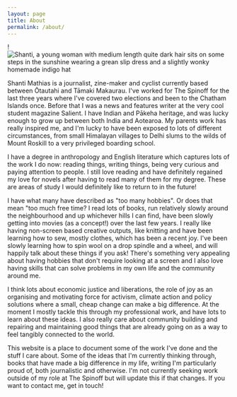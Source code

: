 ```yaml
---
layout: page
title: About
permalink: /about/
---
```


!![Shanti, a young woman with medium length quite dark hair sits on some steps in the sunshine wearing a grean slip dress and a slightly wonky homemade indigo hat](/docs/assets/PXL_20240110_223400989.jpg)

Shanti Mathias is a journalist, zine-maker and cyclist currently based between Ōtautahi and Tāmaki Makaurau. I've worked for The Spinoff for the last three years
where I've covered two elections and been to the Chatham Islands once. Before that I was a news and features writer at the very cool student magazine Salient. 
I have Indian and Pākeha heritage, and was lucky enough to grow up between both India and Aotearoa. My parents work has really inspired me, and I'm lucky to
have been exposed to lots of different circumstances, from small Himalayan villages to Delhi slums to the wilds of Mount Roskill to a very privileged boarding 
school. 

I have a degree in anthropology and English literature which captures lots of the work I do now: reading things, writing things, being very curious and paying 
attention to people. I still love reading and have definitely regained my love for novels after having to read many of them for my degree. These are areas of study 
I would definitely like to return to in the future!  

I have what many have described as "too many hobbies". Or does that mean "too much free time? I read lots of books, run relatively slowly around the neighbourhood and up
whichever hills I can find, have been slowly getting into movies (as a concept!) over the last few years. I really like having non-screen based creative outputs, like 
knitting and have been learning how to sew, mostly clothes, which has been a recent joy. I've been slowly learning how to spin wool on a drop spindle and a wheel, and will 
happily talk about these things if you ask! There's something very appealing about having hobbies that don't require looking at a screen and I also love having skills that 
can solve problems in my own life and the community around me. 

I think lots about economic justice and liberations, the role of joy as an organising and motivating force for activism, climate action and policy solutions where a small, 
cheap change can make a big difference. At the moment I mostly tackle this through my professional work, and have lots to learn about these ideas. I also really care about
community building and repairing and maintaining good things that are already going on as a way to feel tangibly connected to the world. 

This website is a place to document some of the work I've done and the stuff I care about. Some of the ideas that I'm currently thinking through, books that have made a big
difference in my life, writing I'm particularly proud of, both journalistic and otherwise. I'm not currently seeking work outside of my role at The Spinoff but will update
this if that changes. If you want to contact me, get in touch! 
